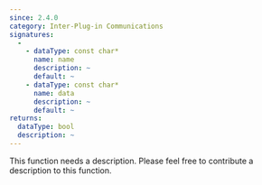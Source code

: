 ```yaml
---
since: 2.4.0
category: Inter-Plug-in Communications
signatures:
  -
    - dataType: const char*
      name: name
      description: ~
      default: ~
    - dataType: const char*
      name: data
      description: ~
      default: ~
returns:
  dataType: bool
  description: ~
---
```


This function needs a description. Please feel free to contribute a description to this function.
